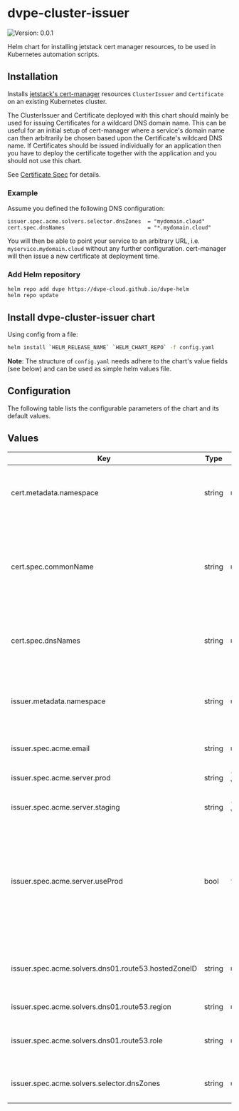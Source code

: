 # dvpe-cluster-issuer

![Version: 0.0.1](https://img.shields.io/badge/Version-0.0.1-informational?style=flat-square)

Helm chart for installing jetstack cert manager resources, to be used in Kubernetes automation scripts.

## Installation
Installs [jetstack's cert-manager](https://cert-manager.io) resources `ClusterIssuer` and `Certificate` on an existing Kubernetes cluster.

The ClusterIssuer and Certificate deployed with this chart should mainly be used for issuing Certificates for a wildcard DNS domain name. This can be useful for an initial
setup of cert-manager where a service's domain name can then arbitrarily be chosen based upon the Certificate's wildcard DNS name.
If Certificates should be issued individually for an application then you have to deploy the certificate together with the application and you should not use this chart.

See [Certificate Spec](https://cert-manager.io/docs/usage/certificate/) for details.

### Example

Assume you defined the following DNS configuration:

```
issuer.spec.acme.solvers.selector.dnsZones  = "mydomain.cloud"
cert.spec.dnsNames                          = "*.mydomain.cloud"
```

You will then be able to point your service to an arbitrary URL, i.e. `myservice.mydomain.cloud` without any further configuration. cert-manager will then
issue a new certificate at deployment time.

### Add Helm repository

```shell
helm repo add dvpe https://dvpe-cloud.github.io/dvpe-helm
helm repo update
```

## Install dvpe-cluster-issuer chart

Using config from a file:

```bash
helm install `HELM_RELEASE_NAME` `HELM_CHART_REPO` -f config.yaml
```

**Note**: The structure of `config.yaml` needs adhere to the chart's value fields (see below) and can be used as
simple helm values file.

## Configuration

The following table lists the configurable parameters of the chart and its default values.

## Values

| Key | Type | Default | Description |
|-----|------|---------|-------------|
| cert.metadata.namespace | string | `nil` | The name of the namespace the certificate should be installed to |
| cert.spec.commonName | string | `nil` | The commonName field can also be omitted. If so, the first element in the dnsNames list will be the common name. |
| cert.spec.dnsNames | string | `nil` | List of Subject Alternative Names associated with the certificate |
| issuer.metadata.namespace | string | `nil` | The name of the namespace the ClusterIssuer should be installed to |
| issuer.spec.acme.email | string | `nil` | Email for cert update notifications |
| issuer.spec.acme.server.prod | string | `"https://acme-v02.api.letsencrypt.org/directory"` | URL to ACME prod environment |
| issuer.spec.acme.server.staging | string | `"https://acme-staging-v02.api.letsencrypt.org/directory"` | URL to ACME staging environment |
| issuer.spec.acme.server.useProd | bool | `false` | Set to true if the prod URL of the default ACME server (Letsencrypt) should be used for issuing certificates. If set to false the staging environment will be used. |
| issuer.spec.acme.solvers.dns01.route53.hostedZoneID | string | `nil` | AWS IAM role containing permissions to create record sets in Route53 |
| issuer.spec.acme.solvers.dns01.route53.region | string | `nil` | AWS Region to use |
| issuer.spec.acme.solvers.dns01.route53.role | string | `nil` | AWS Route53 hosted zone id to use for DNS challenges |
| issuer.spec.acme.solvers.selector.dnsZones | string | `nil` | List of DNS zones that can be used by this solver |
